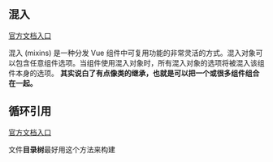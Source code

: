 ## 混入

[官方文档入口](https://cn.vuejs.org/v2/guide/mixins.html)

混入 (mixins) 是一种分发 Vue 组件中可复用功能的非常灵活的方式。混入对象可以包含任意组件选项。当组件使用混入对象时，所有混入对象的选项将被混入该组件本身的选项。 **其实说白了有点像类的继承，也就是可以把一个或很多组件组合在一起。**

## 循环引用

[官方文档入口](https://cn.vuejs.org/v2/guide/components-edge-cases.html#%E5%BE%AA%E7%8E%AF%E5%BC%95%E7%94%A8)

文件**目录树**最好用这个方法来构建

